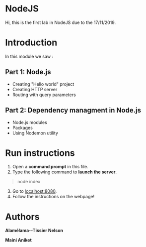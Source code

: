 NodeJS
===================

Hi, this is the first lab in NodeJS due to the 17/11/2019.

# Introduction

In this module we saw :

## Part 1: Node.js
- Creating "Hello world" project
- Creating HTTP server
- Routing with query parameters

## Part 2: Dependency managment in Node.js
- Node.js modules
- Packages
- Using Nodemon utility

# Run instructions

1. Open a **command prompt** in this file.
2. Type the following command to **launch the server**.
>node index

3. Go to [localhost:8080](http://localhost:8080).
4. Follow the instructions on the webpage!

# Authors

**Alamélama--Tissier Nelson**

**Maini Aniket**
